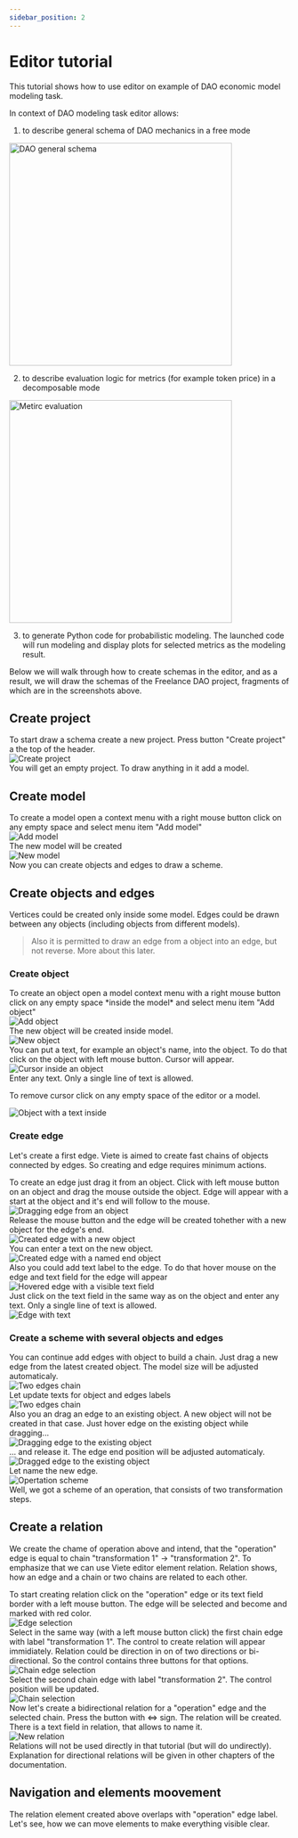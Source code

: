 ```yaml
---
sidebar_position: 2
---
```

# Editor tutorial

This tutorial shows how to use editor on example of DAO economic model modeling task.

In context of DAO modeling task editor allows:
1. to describe general schema of DAO mechanics in a free mode

<img src="./useCaseAndGovernance.png" alt="DAO general schema" width="400"/>

2. to describe evaluation logic for metrics (for example token price) in a decomposable mode

<img src="./metricEvaluation.png" alt="Metirc evaluation" width="400"/>

3. to generate Python code for probabilistic modeling. The launched code will run modeling and display plots for selected metrics as the modeling result.

Below we will walk through how to create schemas in the editor, and as a result, we will draw the schemas of the Freelance DAO project, fragments of which are in the screenshots above.

## Create project

<div style={{ width: '50%', float: 'left', clear: 'left' }}>
To start draw a schema create a new project. Press button "Create project" a the top of the header.
</div>

<div style={{ width: '50%', float: 'right', clear: 'right' }}>
<img srcset="./createProject.png 2x" alt="Create project"/>
</div>

<div style={{ width: '100%', clear: 'both' }}>
You will get an empty project. To draw anything in it add a model.
</div>

## Create model

<div style={{ width: '50%', float: 'left', clear: 'left' }}>
To create a model open a context menu with a right mouse button click on any empty space and select menu item "Add model"
</div>

<div style={{ width: '50%', float: 'right', clear: 'right' }}>
<img srcset="./addModel.png 2x" alt="Add model"/>
</div>

<div style={{ width: '50%', float: 'left', clear: 'both' }}>
The new model will be created
</div>

<div style={{ width: '50%', float: 'right', clear: 'right' }}>
<img srcset="./newModel.png 2x" alt="New model"/>
</div>

<div style={{ width: '100%', clear: 'both' }}>
Now you can create objects and edges to draw a scheme.
</div>

## Create objects and edges

Vertices could be created only inside some model. Edges could be drawn between any objects (including objects from different models). 

> Also it is permitted to draw an edge from a object into an edge, but not reverse. More about this later.

### Create object

<div style={{ width: '50%', float: 'left', clear: 'left' }}>
To create an object open a model context menu with a right mouse button click on any empty space *inside the model* and select menu item "Add object"
</div>

<div style={{ width: '50%', float: 'right', clear: 'right' }}>
<img srcset="./addObject.png 2x" alt="Add object"/>
</div>

<div style={{ width: '50%', float: 'left', clear: 'both' }}>
The new object will be created inside model.
</div>

<div style={{ width: '50%', float: 'right', clear: 'right' }}>
<img srcset="./newObject.png 2x" alt="New object"/>
</div>

<div style={{ width: '50%', float: 'left', clear: 'both' }}>
You can put a text, for example an object's name, into the object. To do that click on the object with left mouse button. Cursor will appear.
</div>

<div style={{ width: '50%', float: 'right', clear: 'right' }}>
<img srcset="./cursorInsideObject.png 2x" alt="Cursor inside an object"/>
</div>

<div style={{ width: '50%', float: 'left', clear: 'both' }}>
Enter any text. Only a single line of text is allowed.

To remove cursor click on any empty space of the editor or a model.
</div>

<div style={{ width: '50%', float: 'right', clear: 'right' }}>
<img srcset="./newObjectWithName.png 2x" alt="Object with a text inside"/>
</div>

<div style={{ width: '100%', clear: 'both' }}>
</div>

### Create edge

Let's create a first edge. Viete is aimed to create fast chains of objects connected by edges. So creating and edge requires minimum actions.

<div style={{ width: '50%', float: 'left', clear: 'left' }}>
To create an edge just drag it from an object. Click with left mouse button on an object and drag the mouse outside the object. Edge will appear with a start at the object and it's end will follow to the mouse.
</div>

<div style={{ width: '50%', float: 'right', clear: 'right' }}>
<img srcset="./dragEdge.png 2x" alt="Dragging edge from an object"/>
</div>

<div style={{ width: '50%', float: 'left', clear: 'both' }}>
Release the mouse button and the edge will be created tohether with a new object for the edge's end.
</div>

<div style={{ width: '50%', float: 'right', clear: 'right' }}>
<img srcset="./newObjectAndEdge.png 2x" alt="Created edge with a new object"/>
</div>

<div style={{ width: '50%', float: 'left', clear: 'both' }}>
You can enter a text on the new object.
</div>

<div style={{ width: '50%', float: 'right', clear: 'right' }}>
<img srcset="./newNamedObjectAndEdge.png 2x" alt="Created edge with a named end object"/>
</div>

<div style={{ width: '50%', float: 'left', clear: 'both' }}>
Also you could add text label to the edge. To do that hover mouse on the edge and text field for the edge will appear
</div>

<div style={{ width: '50%', float: 'right', clear: 'right' }}>
<img srcset="./hoveredEdgeWithVisibleTextField.png 2x" alt="Hovered edge with a visible text field"/>
</div>

<div style={{ width: '50%', float: 'left', clear: 'both' }}>
Just click on the text field in the same way as on the object and enter any text. Only a single line of text is allowed.
</div>

<div style={{ width: '50%', float: 'right', clear: 'right' }}>
<img srcset="./edgeWithText.png 2x" alt="Edge with text"/>
</div>

<div style={{ width: '100%', clear: 'both' }}>
</div>

### Create a scheme with several objects and edges

<div style={{ width: '50%', float: 'left', clear: 'left' }}>
You can continue add edges with object to build a chain. Just drag a new edge from the latest created object. The model size will be adjusted automaticaly.
</div>

<div style={{ width: '50%', float: 'right', clear: 'right' }}>
<img srcset="./twoEdgesChain.png 2x" alt="Two edges chain"/>
</div>

<div style={{ width: '50%', float: 'left', clear: 'both' }}>
Let update texts for object and edges labels
</div>

<div style={{ width: '50%', float: 'right', clear: 'right' }}>
<img srcset="./twoEdgesWithTextChain.png 2x" alt="Two edges chain"/>
</div>

<div style={{ width: '50%', float: 'left', clear: 'both' }}>
Also you an drag an edge to an existing object. A new object will not be created in that case. Just hover edge on the existing object while dragging...
</div>

<div style={{ width: '50%', float: 'right', clear: 'right' }}>
<img srcset="./dragEdgeToExistingObject.png 2x" alt="Dragging edge to the existing object"/>
</div>

<div style={{ width: '50%', float: 'left', clear: 'both' }}>
... and release it. The edge end position will be adjusted automaticaly.
</div>

<div style={{ width: '50%', float: 'right', clear: 'right' }}>
<img srcset="./draggedEdgeToExistingObject.png 2x" alt="Dragged edge to the existing object"/>
</div>

<div style={{ width: '50%', float: 'left', clear: 'both' }}>
Let name the new edge.
</div>

<div style={{ width: '50%', float: 'right', clear: 'right' }}>
<img srcset="./operationScheme.png 2x" alt="Opertation scheme"/>
</div>

<div style={{ width: '100%', clear: 'both' }}>
Well, we got a scheme of an operation, that consists of two transformation steps.
</div>

## Create a relation

We create the chame of operation above and intend, that the "operation" edge is equal to chain "transformation 1" -> "transformation 2". To emphasize that we can use Viete editor element relation. Relation shows, how an edge and a chain or two chains are related to each other.

<div style={{ width: '50%', float: 'left', clear: 'left' }}>
To start creating relation click on the "operation" edge or its text field border with a left mouse button. The edge will be selected and become and marked with red color.
</div>

<div style={{ width: '50%', float: 'right', clear: 'right' }}>
<img srcset="./edgeSelection.png 2x" alt="Edge selection"/>
</div>

<div style={{ width: '50%', float: 'left', clear: 'both' }}>
Select in the same way (with a left mouse button click) the first chain edge with label "transformation 1". The control to create relation will appear immidiately. Relation could be direction in on of two directions or bi-directional. So the control contains three buttons for that options.
</div>

<div style={{ width: '50%', float: 'right', clear: 'right' }}>
<img srcset="./chainEdgeSelected.png 2x" alt="Chain edge selection"/>
</div>

<div style={{ width: '50%', float: 'left', clear: 'both' }}>
Select the second chain edge with label "transformation 2". The control position will be updated.
</div>

<div style={{ width: '50%', float: 'right', clear: 'right' }}>
<img srcset="./chainSelected.png 2x" alt="Chain selection"/>
</div>

<div style={{ width: '50%', float: 'left', clear: 'both' }}>
Now let's create a bidirectional relation for a "operation" edge and the selected chain. Press the button with ⇔ sign. The relation will be created. There is a text field in relation, that allows to name it.
</div>

<div style={{ width: '50%', float: 'right', clear: 'right' }}>
<img srcset="./newRelation.png 2x" alt="New relation"/>
</div>

<div style={{ width: '100%', clear: 'both' }}>
Relations will not be used directly in that tutorial (but will do undirectly). Explanation for directional relations will be given in other chapters of the documentation.
</div>

## Navigation and elements moovement

The relation element created above overlaps with "operation" edge label. Let's see, how we can move elements to make everything visible clear.

<!-- 1. Tuple для описания состояний
2. Choice для описания альтернатив в сценариях
3. Атрибуты для описания параметров действий
4. Mapping для декларации переходов от состояний к метрикам
5. Decomposable
6. Multi-edges
7.  Ссылки на переиспользуемые элементы
8.  Import моделей
9.  Вызов кодогенерации (скоро) -->